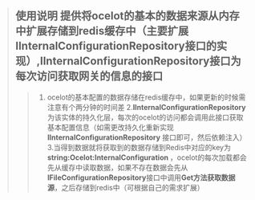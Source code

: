 >## 使用说明 <b>提供将ocelot的基本的数据来源从内存中扩展存储到redis缓存中（主要扩展IInternalConfigurationRepository接口的实现）,IInternalConfigurationRepository接口为每次访问获取网关的信息的接口</b>
>> 1. ocelot的基本配置的数据存储在redis缓存中，如果更新的时候需注意有个两分钟的时间差
>>2.<b>IInternalConfigurationRepository</b> 为该实体的持久化层，每次的ocelot的访问都会调用此接口获取基本配置信息（如需更改持久化重新实现<b>IInternalConfigurationRepository</b> 接口即可，然后依赖注入）
>> 3.当得到数据就将获取到的数据存储到Redis中对应的key为<b>string:Ocelot:InternalConfiguration </b>，ocelot的每次加载都会先从缓存中读取数据，如果不存在数据会先从<b>IFileConfigurationRepository</b>接口中调用<b>Get方法获取数据源</b>，之后存储到redis中（可根据自己的需求扩展）